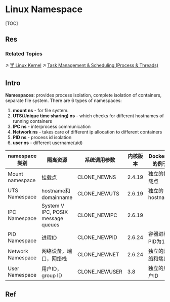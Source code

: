 # Linux Namespace

[TOC]



## Res
### Related Topics
↗ [🍸 Linux Kernel](../../../../🥷🏼%20Operating%20System%20(Engineering%20Part)/Linux%20(Derived%20From%20UNIX%20Family)/🔩%20Linux%20Kernel/🍸%20Linux%20Kernel.md)
↗ [Task Management & Scheduling (Process & Threads)](../../../../🥷🏼%20Operating%20System%20(Engineering%20Part)/Linux%20(Derived%20From%20UNIX%20Family)/🔩%20Linux%20Kernel/⭕️%20Task%20Management%20&%20Scheduling%20(Process%20&%20Threads)/Task%20Management%20&%20Scheduling%20(Process%20&%20Threads).md)



## Intro
**Namespaces**: provides process isolation, complete isolation of containers, separate file system.
There are 6 types of namespaces:  
1. **mount ns** - for file system.  
2. **UTS(Unique time sharing) ns** - which checks for different hostnames of running containers   
3. **IPC ns** - interprocess communication  
4. **Network ns** - takes care of different ip allocation to different containers  
5. **PID ns** - process id isolation  
6. **user ns** - different username(uid)

|namespace类别|隔离资源|系统调用参数|内核版本|Docker中的例子|
|---|---|---|---|---|
|Mount namespace|挂载点|CLONE_NEWNS|2.4.19|独立的挂载点|
|UTS Namespace|hostname和domainname|CLONE_NEWUTS|2.6.19|独立的hostname|
|IPC Namespace|System V IPC, POSIX message queues|CLONE_NEWIPC|2.6.19||
|PID Namespace|进程ID|CLONE_NEWPID|2.6.24|容器进程PID为1|
|Network Namespace|网络设备，端口，网络栈|CLONE_NEWNET|2.6.24|独立的网络和端口|
|User Namespace|用户ID，group ID|CLONE_NEWUSER|3.8|独立的用户ID|



## Ref

